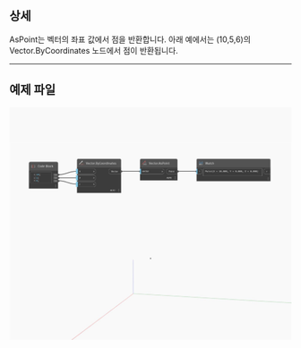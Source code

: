 ## 상세
AsPoint는 벡터의 좌표 값에서 점을 반환합니다. 아래 예에서는 (10,5,6)의 Vector.ByCoordinates 노드에서 점이 반환됩니다.
___
## 예제 파일

![AsPoint](./Autodesk.DesignScript.Geometry.Vector.AsPoint_img.jpg)

